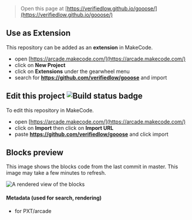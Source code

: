  


> Open this page at [https://verifiedlow.github.io/gooose/](https://verifiedlow.github.io/gooose/)

## Use as Extension

This repository can be added as an **extension** in MakeCode.

* open [https://arcade.makecode.com/](https://arcade.makecode.com/)
* click on **New Project**
* click on **Extensions** under the gearwheel menu
* search for **https://github.com/verifiedlow/gooose** and import

## Edit this project ![Build status badge](https://github.com/verifiedlow/gooose/workflows/MakeCode/badge.svg)

To edit this repository in MakeCode.

* open [https://arcade.makecode.com/](https://arcade.makecode.com/)
* click on **Import** then click on **Import URL**
* paste **https://github.com/verifiedlow/gooose** and click import

## Blocks preview

This image shows the blocks code from the last commit in master.
This image may take a few minutes to refresh.

![A rendered view of the blocks](https://github.com/verifiedlow/gooose/raw/master/.github/makecode/blocks.png)

#### Metadata (used for search, rendering)

* for PXT/arcade
<script src="https://makecode.com/gh-pages-embed.js"></script><script>makeCodeRender("{{ site.makecode.home_url }}", "{{ site.github.owner_name }}/{{ site.github.repository_name }}");</script>
